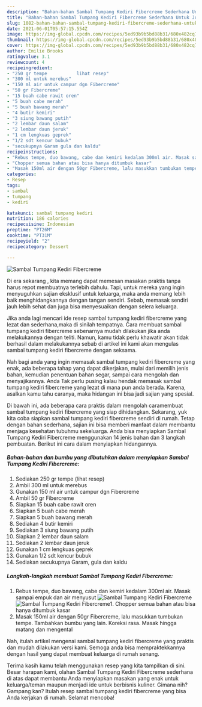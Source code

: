 ```yaml
---
description: "Bahan-bahan Sambal Tumpang Kediri Fibercreme Sederhana Untuk Jualan"
title: "Bahan-bahan Sambal Tumpang Kediri Fibercreme Sederhana Untuk Jualan"
slug: 1082-bahan-bahan-sambal-tumpang-kediri-fibercreme-sederhana-untuk-jualan
date: 2021-06-01T05:57:15.554Z
image: https://img-global.cpcdn.com/recipes/5ed93b9b5bd88b31/680x482cq70/sambal-tumpang-kediri-fibercreme-foto-resep-utama.jpg
thumbnail: https://img-global.cpcdn.com/recipes/5ed93b9b5bd88b31/680x482cq70/sambal-tumpang-kediri-fibercreme-foto-resep-utama.jpg
cover: https://img-global.cpcdn.com/recipes/5ed93b9b5bd88b31/680x482cq70/sambal-tumpang-kediri-fibercreme-foto-resep-utama.jpg
author: Emilie Brooks
ratingvalue: 3.1
reviewcount: 4
recipeingredient:
- "250 gr tempe           lihat resep"
- "300 ml untuk merebus"
- "150 ml air untuk campur dgn Fibercreme"
- "50 gr Fibercreme"
- "15 buah cabe rawit oren"
- "5 buah cabe merah"
- "5 buah bawang merah"
- "4 butir kemiri"
- "3 siung bawang putih"
- "2 lembar daun salam"
- "2 lembar daun jeruk"
- "1 cm lengkuas geprek"
- "1/2 sdt kencur bubuk"
- "secukupnya Garam gula dan kaldu"
recipeinstructions:
- "Rebus tempe, duo bawang, cabe dan kemiri kedalam 300ml air. Masak sampai empuk dan air menyusut"
- "Chopper semua bahan atau bisa hanya ditumbuk kasar"
- "Masak 150ml air dengan 50gr Fibercreme, lalu masukkan tumbukan tempe. Tambahkan bumbu yang lain. Koreksi rasa. Masak hingga matang dan mengental"
categories:
- Resep
tags:
- sambal
- tumpang
- kediri

katakunci: sambal tumpang kediri 
nutrition: 186 calories
recipecuisine: Indonesian
preptime: "PT26M"
cooktime: "PT31M"
recipeyield: "2"
recipecategory: Dessert

---
```



![Sambal Tumpang Kediri Fibercreme](https://img-global.cpcdn.com/recipes/5ed93b9b5bd88b31/680x482cq70/sambal-tumpang-kediri-fibercreme-foto-resep-utama.jpg)

Di era  sekarang , kita memang dapat memesan masakan praktis tanpa harus repot membuatnya terlebih dahulu. Tapi, untuk mereka yang ingin menyuguhkan sajian eksklusif untuk keluarga, maka anda memang lebih baik menghidangkannya dengan tangan sendiri. Sebab, memasak sendiri jauh lebih sehat dan juga bisa menyesuaikan dengan selera keluarga.

Jika anda lagi mencari ide resep sambal tumpang kediri fibercreme yang lezat dan sederhana,maka di sinilah tempatnya. Cara membuat sambal tumpang kediri fibercreme  sebenarnya mudah dilakukan jika anda melakukannya dengan teliti. Namun, kamu tidak perlu khawatir akan tidak berhasil dalam melakukannya 
sebab di artikel ini kami akan mengulas sambal tumpang kediri fibercreme dengan seksama.  



Nah bagi anda yang ingin memasak sambal tumpang kediri fibercreme yang enak, ada beberapa tahap yang dapat dikerjakan, mulai dari memilih jenis bahan, kemudian penentuan bahan segar, sampai cara mengolah dan menyajikannya. Anda Tak perlu pusing kalau hendak memasak sambal tumpang kediri fibercreme yang lezat di mana pun anda berada. Karena, asalkan kamu  tahu caranya, maka hidangan ini bisa jadi sajian yang spesial.

Di bawah ini, ada beberapa cara praktis  dalam mengolah caramembuat sambal tumpang kediri fibercreme yang siap dihidangkan. Sekarang, yuk kita coba siapkan sambal tumpang kediri fibercreme sendiri di rumah. Tetap dengan bahan sederhana, sajian ini bisa memberi manfaat dalam membantu menjaga kesehatan tubuhmu sekeluarga. Anda bisa menyiapkan Sambal Tumpang Kediri Fibercreme menggunakan 14 jenis bahan dan 3 langkah pembuatan. Berikut ini cara dalam menyiapkan hidangannya.

<!--inarticleads1-->

##### Bahan-bahan dan bumbu yang dibutuhkan dalam menyiapkan Sambal Tumpang Kediri Fibercreme:

1. Sediakan 250 gr tempe           (lihat resep)
1. Ambil 300 ml untuk merebus
1. Gunakan 150 ml air untuk campur dgn Fibercreme
1. Ambil 50 gr Fibercreme
1. Siapkan 15 buah cabe rawit oren
1. Siapkan 5 buah cabe merah
1. Siapkan 5 buah bawang merah
1. Sediakan 4 butir kemiri
1. Sediakan 3 siung bawang putih
1. Siapkan 2 lembar daun salam
1. Sediakan 2 lembar daun jeruk
1. Gunakan 1 cm lengkuas geprek
1. Gunakan 1/2 sdt kencur bubuk
1. Sediakan secukupnya Garam, gula dan kaldu




<!--inarticleads2-->

##### Langkah-langkah membuat Sambal Tumpang Kediri Fibercreme:

1. Rebus tempe, duo bawang, cabe dan kemiri kedalam 300ml air. Masak sampai empuk dan air menyusut
<img src="https://img-global.cpcdn.com/steps/bba7bdf573c0687e/160x128cq70/sambal-tumpang-kediri-fibercreme-langkah-memasak-1-foto.jpg" alt="Sambal Tumpang Kediri Fibercreme"><img src="https://img-global.cpcdn.com/steps/3994ade731196302/160x128cq70/sambal-tumpang-kediri-fibercreme-langkah-memasak-1-foto.jpg" alt="Sambal Tumpang Kediri Fibercreme">1. Chopper semua bahan atau bisa hanya ditumbuk kasar
1. Masak 150ml air dengan 50gr Fibercreme, lalu masukkan tumbukan tempe. Tambahkan bumbu yang lain. Koreksi rasa. Masak hingga matang dan mengental




Nah, itulah artikel mengenai  sambal tumpang kediri fibercreme  yang praktis dan mudah dilakukan versi kami. Semoga anda bisa mempraktekkannya dengan hasil yang dapat membuat keluarga di rumah senang. 

Terima kasih kamu telah menggunakan resep yang kita tampilkan di sini. Besar harapan kami, olahan  Sambal Tumpang Kediri Fibercreme sederhana di atas dapat membantu Anda menyiapkan masakan yang enak untuk keluarga/teman maupun menjadi ide untuk berbisnis kuliner. Gimana nih? Gampang kan? Itulah resep sambal tumpang kediri fibercreme yang bisa Anda kerjakan di rumah. Selamat mencoba!


